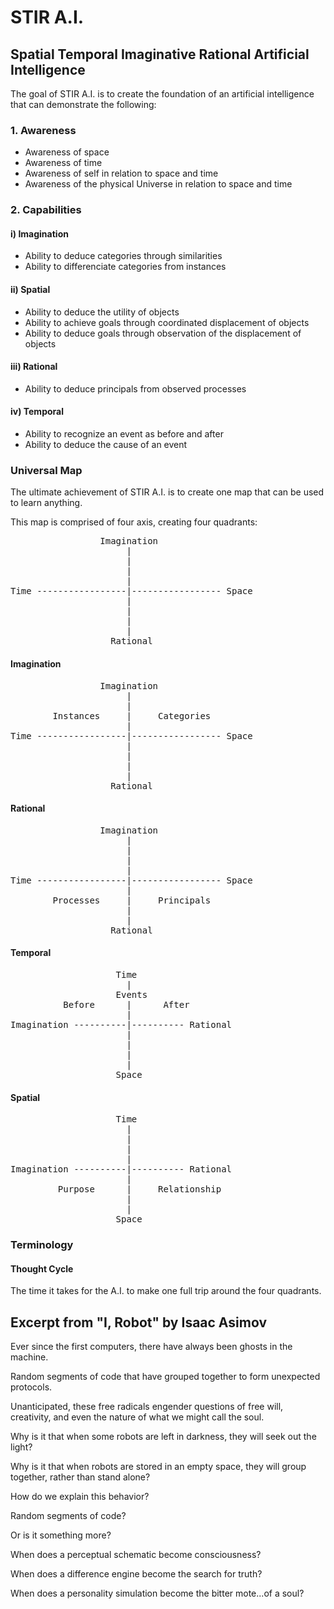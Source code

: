 <h1>STIR A.I.</h1>
<h2>Spatial Temporal Imaginative Rational Artificial Intelligence</h2>

The goal of STIR A.I. is to create the foundation of an artificial intelligence that can demonstrate the following:

<h3>1. Awareness</h3>
<ul>
<li>Awareness of space</li>
<li>Awareness of time</li>
<li>Awareness of self in relation to space and time</li>
<li>Awareness of the physical Universe in relation to space and time</li>
</ul>

<h3>2. Capabilities</h3>
<h4>i) Imagination</h4>
<ul>
<li>Ability to deduce categories through similarities</li>
<li>Ability to differenciate categories from instances</li>
</ul>


<h4>ii) Spatial</h4>
<ul>
<li>Ability to deduce the utility of objects</li>
<li>Ability to achieve goals through coordinated displacement of objects</li>
<li>Ability to deduce goals through observation of the displacement of objects</li>
</ul>

<h4>iii) Rational</h4>
<ul>
<li>Ability to deduce principals from observed processes</li>
</ul>

<h4>iv) Temporal</h4>
<ul>
<li>Ability to recognize an event as before and after</li>
<li>Ability to deduce the cause of an event</li>
</ul>

<h3>Universal Map</h3>
The ultimate achievement of STIR A.I. is to create one map that can be used to learn anything.

This map is comprised of four axis, creating four quadrants:
<pre>
                 Imagination
                      |
                      |
                      |
                      |
Time -----------------|----------------- Space
                      |
                      |
                      |
                      |
                   Rational
</pre>
<h4>Imagination</h4>
<pre>
                 Imagination
                      |
                      |
        Instances     |     Categories
                      |
Time -----------------|----------------- Space
                      |
                      |
                      |
                      |
                   Rational
</pre>
<h4>Rational</h4>
<pre>
                 Imagination
                      |
                      |
                      |
                      |
Time -----------------|----------------- Space
                      |
        Processes     |     Principals
                      |
                      |
                   Rational
</pre>
<h4>Temporal</h4>
<pre>
                    Time
                      |
                    Events
          Before      |      After
                      |
Imagination ----------|---------- Rational
                      |
                      |
                      |
                      |
                    Space
</pre>
<h4>Spatial</h4>
<pre>
                    Time
                      |
                      |
                      |
                      |
Imagination ----------|---------- Rational
                      |
         Purpose      |     Relationship
                      |
                      |
                    Space
</pre>


<h3>Terminology</h3>
<h4>Thought Cycle</h4>
The time it takes for the A.I. to make one full trip around the four quadrants.


<h2>Excerpt from "I, Robot" by Isaac Asimov</h2>
Ever since the first computers, there have always been ghosts in the machine.

Random segments of code that have grouped together to form unexpected protocols.

Unanticipated, these free radicals engender questions of free will, creativity, and even the nature of what we might call the soul.

Why is it that when some robots are left in darkness, they will seek out the light?

Why is it that when robots are stored in an empty space, they will group together, rather than stand alone?

How do we explain this behavior?

Random segments of code?

Or is it something more?

When does a perceptual schematic become consciousness?

When does a difference engine become the search for truth?

When does a personality simulation become the bitter mote...of a soul?

